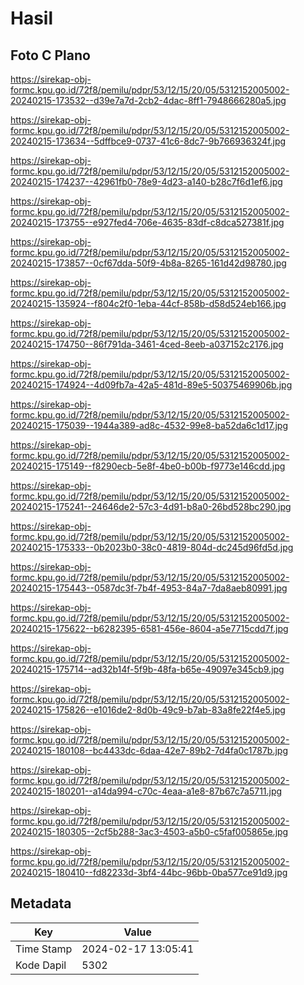 # Hasil

## Foto C Plano

https://sirekap-obj-formc.kpu.go.id/72f8/pemilu/pdpr/53/12/15/20/05/5312152005002-20240215-173532--d39e7a7d-2cb2-4dac-8ff1-7948666280a5.jpg

https://sirekap-obj-formc.kpu.go.id/72f8/pemilu/pdpr/53/12/15/20/05/5312152005002-20240215-173634--5dffbce9-0737-41c6-8dc7-9b766936324f.jpg

https://sirekap-obj-formc.kpu.go.id/72f8/pemilu/pdpr/53/12/15/20/05/5312152005002-20240215-174237--42961fb0-78e9-4d23-a140-b28c7f6d1ef6.jpg

https://sirekap-obj-formc.kpu.go.id/72f8/pemilu/pdpr/53/12/15/20/05/5312152005002-20240215-173755--e927fed4-706e-4635-83df-c8dca527381f.jpg

https://sirekap-obj-formc.kpu.go.id/72f8/pemilu/pdpr/53/12/15/20/05/5312152005002-20240215-173857--0cf67dda-50f9-4b8a-8265-161d42d98780.jpg

https://sirekap-obj-formc.kpu.go.id/72f8/pemilu/pdpr/53/12/15/20/05/5312152005002-20240215-135924--f804c2f0-1eba-44cf-858b-d58d524eb166.jpg

https://sirekap-obj-formc.kpu.go.id/72f8/pemilu/pdpr/53/12/15/20/05/5312152005002-20240215-174750--86f791da-3461-4ced-8eeb-a037152c2176.jpg

https://sirekap-obj-formc.kpu.go.id/72f8/pemilu/pdpr/53/12/15/20/05/5312152005002-20240215-174924--4d09fb7a-42a5-481d-89e5-50375469906b.jpg

https://sirekap-obj-formc.kpu.go.id/72f8/pemilu/pdpr/53/12/15/20/05/5312152005002-20240215-175039--1944a389-ad8c-4532-99e8-ba52da6c1d17.jpg

https://sirekap-obj-formc.kpu.go.id/72f8/pemilu/pdpr/53/12/15/20/05/5312152005002-20240215-175149--f8290ecb-5e8f-4be0-b00b-f9773e146cdd.jpg

https://sirekap-obj-formc.kpu.go.id/72f8/pemilu/pdpr/53/12/15/20/05/5312152005002-20240215-175241--24646de2-57c3-4d91-b8a0-26bd528bc290.jpg

https://sirekap-obj-formc.kpu.go.id/72f8/pemilu/pdpr/53/12/15/20/05/5312152005002-20240215-175333--0b2023b0-38c0-4819-804d-dc245d96fd5d.jpg

https://sirekap-obj-formc.kpu.go.id/72f8/pemilu/pdpr/53/12/15/20/05/5312152005002-20240215-175443--0587dc3f-7b4f-4953-84a7-7da8aeb80991.jpg

https://sirekap-obj-formc.kpu.go.id/72f8/pemilu/pdpr/53/12/15/20/05/5312152005002-20240215-175622--b6282395-6581-456e-8604-a5e7715cdd7f.jpg

https://sirekap-obj-formc.kpu.go.id/72f8/pemilu/pdpr/53/12/15/20/05/5312152005002-20240215-175714--ad32b14f-5f9b-48fa-b65e-49097e345cb9.jpg

https://sirekap-obj-formc.kpu.go.id/72f8/pemilu/pdpr/53/12/15/20/05/5312152005002-20240215-175826--e1016de2-8d0b-49c9-b7ab-83a8fe22f4e5.jpg

https://sirekap-obj-formc.kpu.go.id/72f8/pemilu/pdpr/53/12/15/20/05/5312152005002-20240215-180108--bc4433dc-6daa-42e7-89b2-7d4fa0c1787b.jpg

https://sirekap-obj-formc.kpu.go.id/72f8/pemilu/pdpr/53/12/15/20/05/5312152005002-20240215-180201--a14da994-c70c-4eaa-a1e8-87b67c7a5711.jpg

https://sirekap-obj-formc.kpu.go.id/72f8/pemilu/pdpr/53/12/15/20/05/5312152005002-20240215-180305--2cf5b288-3ac3-4503-a5b0-c5faf005865e.jpg

https://sirekap-obj-formc.kpu.go.id/72f8/pemilu/pdpr/53/12/15/20/05/5312152005002-20240215-180410--fd82233d-3bf4-44bc-96bb-0ba577ce91d9.jpg


## Metadata

| Key        | Value               |
| ---------- | ------------------- |
| Time Stamp | 2024-02-17 13:05:41 |
| Kode Dapil | 5302                |



